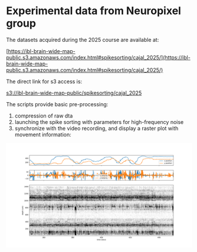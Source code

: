 # Experimental data from Neuropixel group


The datasets acquired during the 2025 course are available at:

[https://ibl-brain-wide-map-public.s3.amazonaws.com/index.html#spikesorting/cajal_2025/](https://ibl-brain-wide-map-public.s3.amazonaws.com/index.html#spikesorting/cajal_2025/)

The direct link for s3 access is:

[s3://ibl-brain-wide-map-public/spikesorting/cajal_2025](s3://ibl-brain-wide-map-public/spikesorting/cajal_2025)



The scripts provide basic pre-processing:
1. compression of raw dta
2. launching the spike sorting with parameters for high-frequency noise
3. synchronize with the video recording, and display a raster plot with movement information:


![Prey capture plot](preycap_plot.png)
